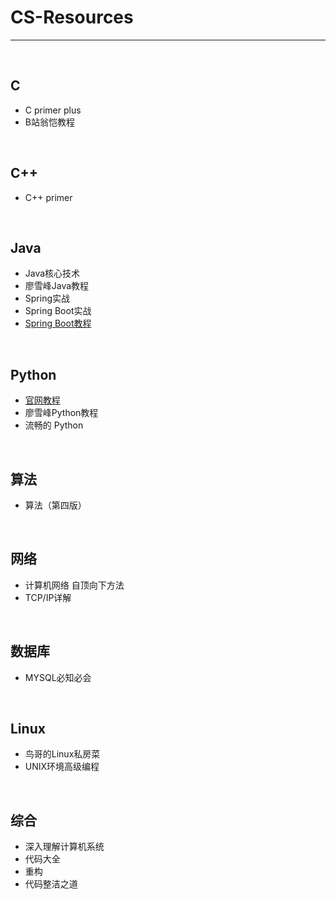 # CS-Resources
---
<br>

## C
  * C primer plus  
  * B站翁恺教程
<br>

## C++
  * C++ primer
<br>

## Java
  * Java核心技术  
  * 廖雪峰Java教程  
  * Spring实战  
  * Spring Boot实战
  * [Spring Boot教程](http://www.ityouknow.com/spring-boot.html)
<br>

## Python 
  * [官网教程](https://docs.python.org/zh-cn/3/tutorial/)
  * 廖雪峰Python教程  
  * 流畅的 Python  
<br>

## 算法
  * 算法（第四版）  
<br>

## 网络
  * 计算机网络 自顶向下方法  
  * TCP/IP详解    
<br>

## 数据库
  * MYSQL必知必会  
<br>

## Linux
  * 鸟哥的Linux私房菜  
  * UNIX环境高级编程  
<br>

## 综合
  * 深入理解计算机系统
  * 代码大全
  * 重构
  * 代码整洁之道
